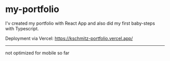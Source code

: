 # my-portfolio

I'v created my portfolio with React App and also did my first baby-steps with Typescript. 

Deployment via Vercel: https://kschmitz-portfolio.vercel.app/


---

not optimized for mobile so far
